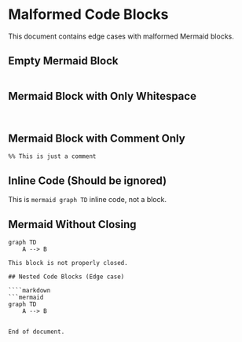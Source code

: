 # Malformed Code Blocks

This document contains edge cases with malformed Mermaid blocks.

## Empty Mermaid Block

```mermaid
```

## Mermaid Block with Only Whitespace

```mermaid


```

## Mermaid Block with Comment Only

```mermaid
%% This is just a comment
```

## Inline Code (Should be ignored)

This is `mermaid graph TD` inline code, not a block.

## Mermaid Without Closing

```mermaid
graph TD
    A --> B

This block is not properly closed.

## Nested Code Blocks (Edge case)

````markdown
```mermaid
graph TD
    A --> B
```
````

End of document.